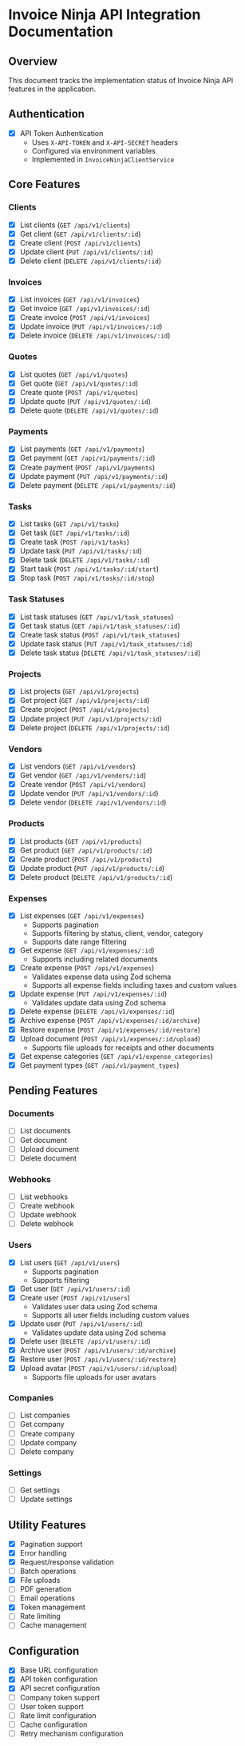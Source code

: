 # Invoice Ninja API Integration Documentation

## Overview
This document tracks the implementation status of Invoice Ninja API features in the application.

## Authentication
- [x] API Token Authentication
  - Uses `X-API-TOKEN` and `X-API-SECRET` headers
  - Configured via environment variables
  - Implemented in `InvoiceNinjaClientService`

## Core Features

### Clients
- [x] List clients (`GET /api/v1/clients`)
- [x] Get client (`GET /api/v1/clients/:id`)
- [x] Create client (`POST /api/v1/clients`)
- [x] Update client (`PUT /api/v1/clients/:id`)
- [x] Delete client (`DELETE /api/v1/clients/:id`)

### Invoices
- [x] List invoices (`GET /api/v1/invoices`)
- [x] Get invoice (`GET /api/v1/invoices/:id`)
- [x] Create invoice (`POST /api/v1/invoices`)
- [x] Update invoice (`PUT /api/v1/invoices/:id`)
- [x] Delete invoice (`DELETE /api/v1/invoices/:id`)

### Quotes
- [x] List quotes (`GET /api/v1/quotes`)
- [x] Get quote (`GET /api/v1/quotes/:id`)
- [x] Create quote (`POST /api/v1/quotes`)
- [x] Update quote (`PUT /api/v1/quotes/:id`)
- [x] Delete quote (`DELETE /api/v1/quotes/:id`)

### Payments
- [x] List payments (`GET /api/v1/payments`)
- [x] Get payment (`GET /api/v1/payments/:id`)
- [x] Create payment (`POST /api/v1/payments`)
- [x] Update payment (`PUT /api/v1/payments/:id`)
- [x] Delete payment (`DELETE /api/v1/payments/:id`)

### Tasks
- [x] List tasks (`GET /api/v1/tasks`)
- [x] Get task (`GET /api/v1/tasks/:id`)
- [x] Create task (`POST /api/v1/tasks`)
- [x] Update task (`PUT /api/v1/tasks/:id`)
- [x] Delete task (`DELETE /api/v1/tasks/:id`)
- [x] Start task (`POST /api/v1/tasks/:id/start`)
- [x] Stop task (`POST /api/v1/tasks/:id/stop`)

### Task Statuses
- [x] List task statuses (`GET /api/v1/task_statuses`)
- [x] Get task status (`GET /api/v1/task_statuses/:id`)
- [x] Create task status (`POST /api/v1/task_statuses`)
- [x] Update task status (`PUT /api/v1/task_statuses/:id`)
- [x] Delete task status (`DELETE /api/v1/task_statuses/:id`)

### Projects
- [x] List projects (`GET /api/v1/projects`)
- [x] Get project (`GET /api/v1/projects/:id`)
- [x] Create project (`POST /api/v1/projects`)
- [x] Update project (`PUT /api/v1/projects/:id`)
- [x] Delete project (`DELETE /api/v1/projects/:id`)

### Vendors
- [x] List vendors (`GET /api/v1/vendors`)
- [x] Get vendor (`GET /api/v1/vendors/:id`)
- [x] Create vendor (`POST /api/v1/vendors`)
- [x] Update vendor (`PUT /api/v1/vendors/:id`)
- [x] Delete vendor (`DELETE /api/v1/vendors/:id`)

### Products
- [x] List products (`GET /api/v1/products`)
- [x] Get product (`GET /api/v1/products/:id`)
- [x] Create product (`POST /api/v1/products`)
- [x] Update product (`PUT /api/v1/products/:id`)
- [x] Delete product (`DELETE /api/v1/products/:id`)

### Expenses
- [x] List expenses (`GET /api/v1/expenses`)
  - Supports pagination
  - Supports filtering by status, client, vendor, category
  - Supports date range filtering
- [x] Get expense (`GET /api/v1/expenses/:id`)
  - Supports including related documents
- [x] Create expense (`POST /api/v1/expenses`)
  - Validates expense data using Zod schema
  - Supports all expense fields including taxes and custom values
- [x] Update expense (`PUT /api/v1/expenses/:id`)
  - Validates update data using Zod schema
- [x] Delete expense (`DELETE /api/v1/expenses/:id`)
- [x] Archive expense (`POST /api/v1/expenses/:id/archive`)
- [x] Restore expense (`POST /api/v1/expenses/:id/restore`)
- [x] Upload document (`POST /api/v1/expenses/:id/upload`)
  - Supports file uploads for receipts and other documents
- [x] Get expense categories (`GET /api/v1/expense_categories`)
- [x] Get payment types (`GET /api/v1/payment_types`)

## Pending Features

### Documents
- [ ] List documents
- [ ] Get document
- [ ] Upload document
- [ ] Delete document

### Webhooks
- [ ] List webhooks
- [ ] Create webhook
- [ ] Update webhook
- [ ] Delete webhook

### Users
- [x] List users (`GET /api/v1/users`)
  - Supports pagination
  - Supports filtering
- [x] Get user (`GET /api/v1/users/:id`)
- [x] Create user (`POST /api/v1/users`)
  - Validates user data using Zod schema
  - Supports all user fields including custom values
- [x] Update user (`PUT /api/v1/users/:id`)
  - Validates update data using Zod schema
- [x] Delete user (`DELETE /api/v1/users/:id`)
- [x] Archive user (`POST /api/v1/users/:id/archive`)
- [x] Restore user (`POST /api/v1/users/:id/restore`)
- [x] Upload avatar (`POST /api/v1/users/:id/upload`)
  - Supports file uploads for user avatars

### Companies
- [ ] List companies
- [ ] Get company
- [ ] Create company
- [ ] Update company
- [ ] Delete company

### Settings
- [ ] Get settings
- [ ] Update settings

## Utility Features
- [x] Pagination support
- [x] Error handling
- [x] Request/response validation
- [ ] Batch operations
- [x] File uploads
- [ ] PDF generation
- [ ] Email operations
- [x] Token management
- [ ] Rate limiting
- [ ] Cache management

## Configuration
- [x] Base URL configuration
- [x] API token configuration
- [x] API secret configuration
- [ ] Company token support
- [ ] User token support
- [ ] Rate limit configuration
- [ ] Cache configuration
- [ ] Retry mechanism configuration 